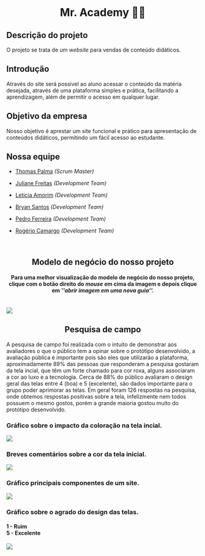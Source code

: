 <h1 align="center">Mr. Academy 📖🦉</h1>

<h2>Descrição do projeto</h2>

O projeto se trata de um _website_ para vendas de conteúdo didáticos.

<h2>Introdução</h2>

Através do site será possivel ao aluno acessar o conteúdo da matéria desejada, através de uma plataforma simples e prática, facilitando a aprendizagem, além de permitir o acesso em qualquer lugar. 

<h2>Objetivo da empresa</h2>

Nosso objetivo é aprestar um site funcional e prático para apresentação de conteúdos didáticos, permitindo um fácil acesso ao estudante.

<h2>Nossa equipe</h2>
           
 - [Thomas Palma](https://www.linkedin.com/in/thomas-palma-0764b81b3/) <i>(Scrum Master)</i>

 - [Juliane Freitas](https://www.linkedin.com/in/juliane-freitas-9b6287163) <i>(Development Team)</i>

 - [Leticia Amorim](https://www.linkedin.com/in/leticia-amorim-4761b1185/) <i>(Development Team)</i>

 - [Bryan Santos](https://www.linkedin.com/in/bryan-santos-77b53317b) <i>(Development Team)</i>

 - [Pedro Ferreira](https://www.linkedin.com/in/pedro-ferreira-6a8417190/) <i>(Development Team)</i>

 - [Rogério Camargo](https://www.linkedin.com/in/rogério-camargo-3a01191a5) <i>(Development Team)</i>
<br>
<h2 align="center">Modelo de negócio do nosso projeto</h2>
<h4 align="center">Para uma melhor visualização do modelo de negócio do nosso projeto, clique com o botão direito do <i>mouse</i> em cima da imagem e depois clique em <i>''abrir imagem em uma nova guia''.</i></h4>
<br>
<img src="https://github.com/ThomasPalma1/FatecPI-01/blob/master/docs/Canvas_Mr.Academy-1.png">
<h2 align="center"> Pesquisa de campo </h2>
<p text-align="justify">A pesquisa de campo foi realizada com o intuito de demonstrar aos avaliadores o que o público tem a opinar sobre o protótipo desenvolvido, a avaliação pública é importante pois são eles que utilizarão a plataforma, aproximadamente 89% das pessoas que responderam a pesquisa gostaram da tela incial, que têm um forte chamado para cor roxa, alguns associaram a cor ao luxo e a tecnologia. Cerca de 88% do público avaliaram o design geral das telas entre 4 (boa) e 5 (excelente), são dados importante para o grupo poder aprimorar as telas. Em geral foram 126 respostas na pesquisa, onde obtemos respostas positivas sobre a tela, infelizmente nem todos possuem o mesmo gostos, porém a grande maioria gostou muito do protótipo desenvolvido.</p>
<h3 align="left"> Gráfico sobre o impacto da coloração na tela incial.</h3>
<img src="https://github.com/ThomasPalma1/FatecPI-01/blob/master/docs/pesquisa_cor/Cor_tela1.PNG"/>
<h3 align="left"> Breves comentários sobre a cor da tela inicial.</h3>
<img src="https://github.com/ThomasPalma1/FatecPI-01/blob/master/docs/pesquisa_cor/Breves_coment%C3%A1rios2.PNG"/>
<h3 align="left"> Gráfico principais componentes de um site.</h3>
<img src="https://github.com/ThomasPalma1/FatecPI-01/blob/master/docs/pesquisa_cor/Conte%C3%BAdos_principais.PNG">
<h3 align="left"> Gráfico sobre o agrado do design das telas.</h3> 
<h4 align="left"> 1 - Ruim </br> 5 - Excelente</h4>
<img src="https://github.com/ThomasPalma1/FatecPI-01/blob/master/docs/pesquisa_cor/Agrado_design.PNG"/>
